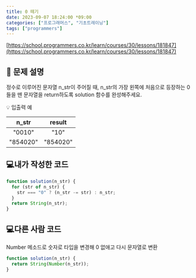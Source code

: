 ```yaml
---
title: 0 떼기
date: 2023-09-07 18:24:00 *09:00
categories: ["프로그래머스", "기초트레이닝"]
tags: ["programmers"]
---
```


[https://school.programmers.co.kr/learn/courses/30/lessons/181847](https://school.programmers.co.kr/learn/courses/30/lessons/181847)

## 📔 문제 설명

정수로 이루어진 문자열 n_str이 주어질 때, n_str의 가장 왼쪽에 처음으로 등장하는 0들을 뗀 문자열을 return하도록 solution 함수를 완성해주세요.

💡 입출력 예

|  n_str   |  result  |
| :------: | :------: |
|  "0010"  |   "10"   |
| "854020" | "854020" |

## 💻내가 작성한 코드

```js
function solution(n_str) {
  for (str of n_str) {
    str === "0" ? (n_str -= str) : n_str;
  }
  return String(n_str);
}
```

## 💻다른 사람 코드

Number 메소드로 숫자로 타입을 변경해 0 없애고 다시 문자열로 변환

```js
function solution(n_str) {
  return String(Number(n_str));
}
```
